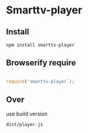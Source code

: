 # Smarttv-player

## Install
`npm install smarttv-player`

## Browserify require

```javascript

require('smarttv-player`);

```
## Over

use build version

`dist/player.js`